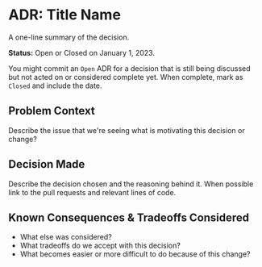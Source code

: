 # ADR: Title Name

A one-line summary of the decision.

**Status:** Open or Closed on January 1, 2023.

You might commit an `Open` ADR for a decision that is still being discussed but not acted on or considered complete yet. When complete, mark as `Closed` and include the date.

## Problem Context

Describe the issue that we're seeing what is motivating this decision or change?

## Decision Made

Describe the decision chosen and the reasoning behind it. When possible link to the pull requests and relevant lines of code.

## Known Consequences & Tradeoffs Considered

* What else was considered? 
* What tradeoffs do we accept with this decision?
* What becomes easier or more difficult to do because of this change?
